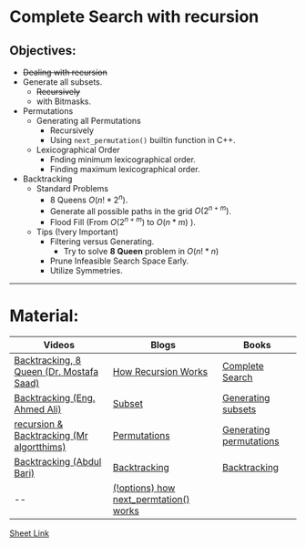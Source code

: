 # Complete Search with recursion
## Objectives:
- ~~Dealing with recursion~~
- Generate all subsets.
	- ~~Recursively~~
	- with Bitmasks.
- Permutations
	- Generating all Permutations
		-  Recursively
		- Using ``next_permutation()`` builtin function in C++.
	- Lexicographical Order
		- Fnding minimum lexicographical order.
		- Finding maximum lexicographical order.
- Backtracking
	- Standard Problems
		- 8 Queens $O(n! * 2^{n})$.
		- Generate all possible paths in the grid $O(2^{n+m})$.
		- Flood Fill (From $O(2^{n+m})$ to $O(n * m)$ ).
	- Tips  (!very Important)
		- Filtering versus Generating.
			- Try to solve **8 Queen** problem in $O(n! *n)$
		- Prune Infeasible Search Space Early.
		- Utilize Symmetries.
***

# Material:
| Videos | Blogs | Books |
| ---- | ---- | ---- |
| [Backtracking, 8 Queen (Dr. Mostafa Saad)](https://www.youtube.com/watch?v=hLXVhRzqq18&list=PLPt2dINI2MIYmHYBSEdkdKMf_3nzFMveo&index=12) | [How Recursion Works](https://www.freecodecamp.org/news/how-recursion-works-explained-with-flowcharts-and-a-video-de61f40cb7f9/) | [Complete Search](https://usaco.guide/CP2.pdf#page=55) |
| [Backtracking (Eng. Ahmed Ali)](https://www.youtube.com/watch?v=bj2Qdu08XYw) | [Subset](https://usaco.guide/bronze/complete-rec#subsets) | [Generating subsets](https://usaco.guide/CPH.pdf#page=57) |
| [recursion & Backtracking (Mr algortthims)](https://www.youtube.com/playlist?list=PLR5x_RGTMNNXHdQp1EorhZq-t3TOWCNis) | [Permutations](https://usaco.guide/bronze/complete-rec#permutations) | [Generating permutations](https://usaco.guide/CPH.pdf#page=59) |
| [Backtracking (Abdul Bari)](https://www.youtube.com/watch?v=DKCbsiDBN6c) | [Backtracking](https://usaco.guide/bronze/complete-rec#backtracking) | [Backtracking](https://usaco.guide/CPH.pdf#page=60) |
| --  | [(!options) how next_permtation() works](https://marknelson.us/posts/2002/03/01/next-permutation.html) |  |
[Sheet Link](https://vjudge.net/contest/606331#overview)
